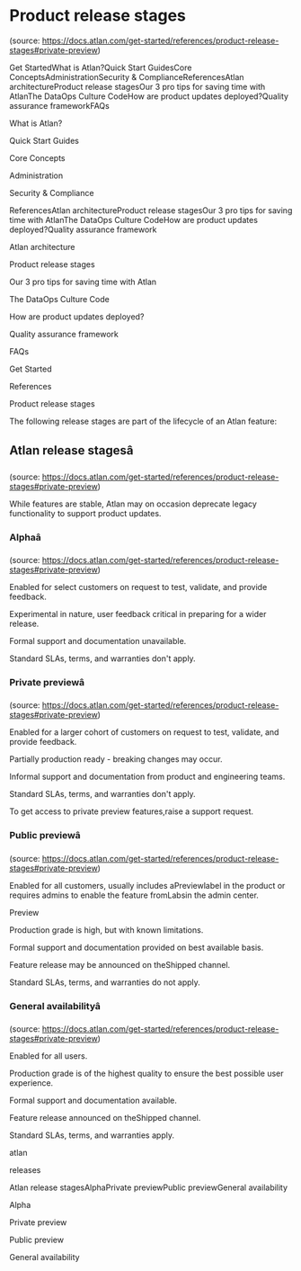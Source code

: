 # Product release stages
(source: https://docs.atlan.com/get-started/references/product-release-stages#private-preview)

Get StartedWhat is Atlan?Quick Start GuidesCore ConceptsAdministrationSecurity & ComplianceReferencesAtlan architectureProduct release stagesOur 3 pro tips for saving time with AtlanThe DataOps Culture CodeHow are product updates deployed?Quality assurance frameworkFAQs

What is Atlan?

Quick Start Guides

Core Concepts

Administration

Security & Compliance

ReferencesAtlan architectureProduct release stagesOur 3 pro tips for saving time with AtlanThe DataOps Culture CodeHow are product updates deployed?Quality assurance framework

Atlan architecture

Product release stages

Our 3 pro tips for saving time with Atlan

The DataOps Culture Code

How are product updates deployed?

Quality assurance framework

FAQs

Get Started

References

Product release stages

The following release stages are part of the lifecycle of an Atlan feature:



## Atlan release stagesâ
(source: https://docs.atlan.com/get-started/references/product-release-stages#private-preview)

While features are stable, Atlan may on occasion deprecate legacy functionality to support product updates.



### Alphaâ
(source: https://docs.atlan.com/get-started/references/product-release-stages#private-preview)

Enabled for select customers on request to test, validate, and provide feedback.

Experimental in nature, user feedback critical in preparing for a wider release.

Formal support and documentation unavailable.

Standard SLAs, terms, and warranties don't apply.



### Private previewâ
(source: https://docs.atlan.com/get-started/references/product-release-stages#private-preview)

Enabled for a larger cohort of customers on request to test, validate, and provide feedback.

Partially production ready   -  breaking changes may occur.

Informal support and documentation from product and engineering teams.

Standard SLAs, terms, and warranties don't apply.

To get access to private preview features,raise a support request.



### Public previewâ
(source: https://docs.atlan.com/get-started/references/product-release-stages#private-preview)

Enabled for all customers, usually includes aPreviewlabel in the product or requires admins to enable the feature fromLabsin the admin center.

Preview

Production grade is high, but with known limitations.

Formal support and documentation provided on best available basis.

Feature release may be announced on theShipped channel.

Standard SLAs, terms, and warranties do not apply.



### General availabilityâ
(source: https://docs.atlan.com/get-started/references/product-release-stages#private-preview)

Enabled for all users.

Production grade is of the highest quality to ensure the best possible user experience.

Formal support and documentation available.

Feature release announced on theShipped channel.

Standard SLAs, terms, and warranties apply.

atlan

releases

Atlan release stagesAlphaPrivate previewPublic previewGeneral availability

Alpha

Private preview

Public preview

General availability
